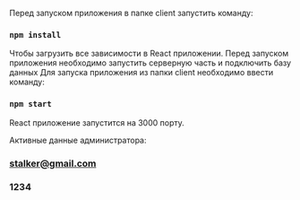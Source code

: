 Перед запуском приложения в папке client запустить команду:

### `npm install`

Чтобы загрузить все зависимости в React приложении.
Перед запуском приложения необходимо запустить серверную часть и подключить базу данных
Для запуска приложения из папки client необходимо ввести команду:

### `npm start`

React приложение запустится на 3000 порту.

Активные данные администратора:

### stalker@gmail.com
### 1234
